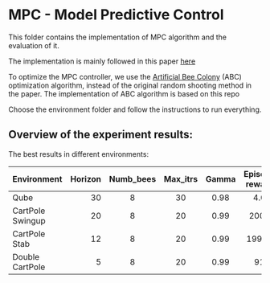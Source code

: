 # MPC - Model Predictive Control

This folder contains the implementation of MPC algorithm and the evaluation of it.

The implementation is mainly followed in this paper [here](https://ieeexplore.ieee.org/abstract/document/8463189)

To optimize the MPC controller, we use the [Artificial Bee Colony](https://en.wikipedia.org/wiki/Artificial_bee_colony_algorithm) (ABC) optimization algorithm, 
instead of the original random shooting method in the paper. The implementation of ABC algorithm is based on this repo

Choose the environment folder and follow the instructions to run everything.

## Overview of the experiment results:


The best results in different environments:

| Environment  | Horizon   |Numb\_bees  |   Max\_itrs  |  Gamma  |  Episode reward |
| --------   | -----:  | :----: | :----: | :----: |  :----: |
| Qube      |  30    |  8  | 30  |  0.98  | 4.0 |
| CartPole Swingup |  20  | 8   | 20 |  0.99  | 2000 |
| CartPole Stab   | 12  | 8  |  20 |  0.99  | 19999 |
| Double CartPole    | 5  | 8 |  20 |  0.99  | 91 |
